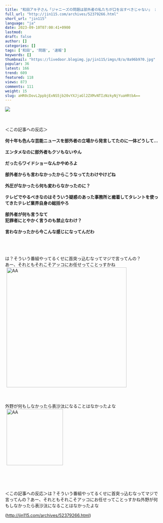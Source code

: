 ```yaml
---
title: "和田アキ子さん「ジャニーズの問題は部外者の私たちが口を出すべきじゃない」 : オレ的ゲーム速報＠刃"
full_url: "http://jin115.com/archives/52379266.html"
short_url: "jin115"
language: "ja"
date: 2023-09-10T07:00:41+0900
lastmod: 
draft: false
author: []
categories: []
tags: ['和田', '問題', '速報']
keywords: []
thumbnail: "https://livedoor.blogimg.jp/jin115/imgs/8/a/8a96b970.jpg"
popular: 36
latest: 166
trend: 609
featured: 118
views: 873
comments: 111
weight: 15
slug: aHR0cDovL2ppbjExNS5jb20vYXJjaGl2ZXMvNTIzNzkyNjYuaHRtbA==
---
```


![](https://livedoor.blogimg.jp/jin115/imgs/8/a/8a96b970.jpg)

<div><a name='more'></a> <br> <br> ＜この記事への反応＞<br> <br> <b>何十年も色んな芸能ニュースを部外者の立場から発言してたのに一体どうして…</b><br> <br> <b>エンタメなのに部外者もクソもないやん</b><br> <br> <b>だったらワイドショーなんかやめろよ</b><br> <br> <b>部外者からも言わなかったからこうなってたわけやけどね</b><br> <br> <b>外圧がなかったら何も変わらなかったのに？</b><br> <br> <b>テレビでやるべきなのはそういう疑惑のあった事務所と癒着してタレントを使ってきたテレビ業界自身の総括やろ</b><br> <br> <b>部外者が何も言うなて<br> 犯罪者にとやかく言うのも禁止なわけ？</b><br> <br> <b>言わなかったから今こんな感じになってんだわ</b><br> <br> <br> <br> <br> は？そういう番組やってるくせに首突っ込むなってマジで言ってんの？<br> あー、それともそれこそアッコにお任せってことっすかね<br> <img src='https://livedoor.blogimg.jp/jin115/imgs/0/f/0f3a000e.gif' alt='AA' width='394' border='0' hspace='5' class='pict'><br> <br> <br> <br> 外野が何もしなかったら表沙汰になることはなかったよな<br> <img src='https://livedoor.blogimg.jp/jin115/imgs/c/b/cbb6a9b3.gif' alt='AA' width='185' border='0' hspace='5' class='pict'><br> <br> <br> <br> <br> <p>＜この記事への反応＞は？そういう番組やってるくせに首突っ込むなってマジで言ってんの？あー、それともそれこそアッコにお任せってことっすかね外野が何もしなかったら表沙汰になることはなかったよな</p></div>

(http://jin115.com/archives/52379266.html)

